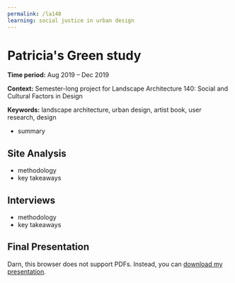 ```yaml
---
permalink: /la140
learning: social justice in urban design
---
```


# Patricia's Green study

**Time period:** Aug 2019 – Dec 2019

**Context:** Semester-long project for Landscape Architecture 140: Social and Cultural Factors in Design

**Keywords:** landscape architecture, urban design, artist book, user research, design

- summary 

## Site Analysis
- methodology
- key takeaways

## Interviews
- methodology
- key takeaways

## Final Presentation
<object data="la140/artistbook.pdf" type="application/pdf" width="100%" height="450px">
<p>Darn, this browser does not support PDFs. Instead, you can <a href="la140/artistbook.pdf">download my presentation</a>.</p>
</object>
